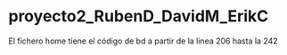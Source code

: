 # proyecto2_RubenD_DavidM_ErikC

El fichero home tiene el código de bd a partir de la linea 206 hasta la 242
